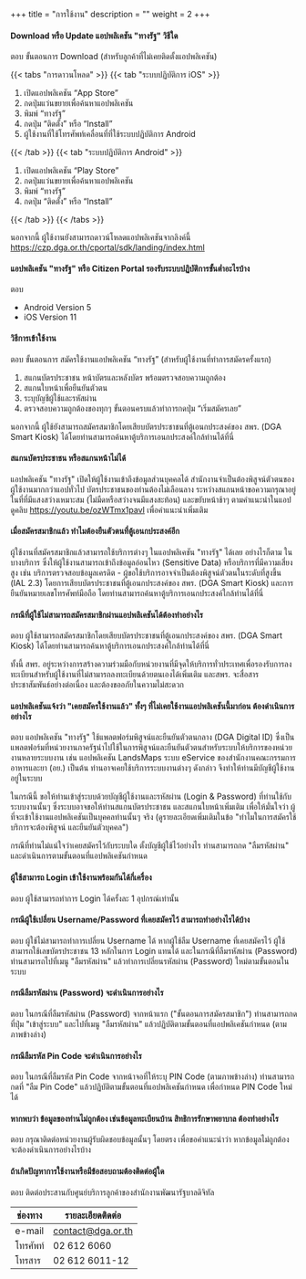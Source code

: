 +++
title = "การใช้งาน"
description = ""
weight = 2
+++

#### Download หรือ Update แอปพลิเคชัน "ทางรัฐ" วิธีใด
ตอบ ขั้นตอนการ Download (สำหรับลูกค้าที่ไม่เคยติดตั้งแอปพลิเคชัน)

{{< tabs "การดาวนโหลด" >}}
{{< tab "ระบบปฏิบัติการ iOS" >}}

1. เปิดแอปพลิเคชัน “App Store”
2. กดปุ่มแว่นขยายเพื่อค้นหาแอปพลิเคชัน
3. พิมพ์ “ทางรัฐ”
4. กดปุ่ม “ติดตั้ง” หรือ “Install”
5. ผู้ใช้งานที่ใช้โทรศัพท์เคลื่อนที่ที่ใช้ระบบปฏิบัติการ Android

{{< /tab >}}
{{< tab "ระบบปฏิบัติการ Android" >}}

1. เปิดแอปพลิเคชัน “Play Store”
2. กดปุ่มแว่นขยายเพื่อค้นหาแอปพลิเคชัน
3. พิมพ์ “ทางรัฐ”
4. กดปุ่ม “ติดตั้ง” หรือ “Install”

{{< /tab >}}
{{< /tabs >}}

นอกจากนี้ ผู้ใช้งานยังสามารถดาวน์โหลดแอปพลิเคชันจากลิงค์นี้ https://czp.dga.or.th/cportal/sdk/landing/index.html

#### แอปพลิเคชัน "ทางรัฐ" หรือ Citizen Portal รองรับระบบปฏิบัติการขั้นต่ำอะไรบ้าง
ตอบ

* Android Version 5
* iOS Version 11

#### วิธีการเข้าใช้งาน
ตอบ ขั้นตอนการ สมัครใช้งานแอปพลิเคชัน “ทางรัฐ” (สำหรับผู้ใช้งานที่ทำการสมัครครั้งแรก)

1. สแกนบัตรประชาชน หน้าบัตรและหลังบัตร พร้อมตรวจสอบความถูกต้อง
2. สแกนใบหน้าเพื่อยืนยันตัวตน
3. ระบุบัญชีผู้ใช้และรหัสผ่าน
4. ตรวจสอบความถูกต้องของทุกๆ ขั้นตอนครบแล้วทำการกดปุ่ม “เริ่มสมัครเลย”

นอกจากนี้ ผู้ใช้ยังสามารถสมัครสมาชิกโดยเสียบบัตรประชาชนที่ตู้เอนกประสงค์ของ สพร. (DGA Smart Kiosk) ได้โดยท่านสามารถค้นหาตู้บริการเอนกประสงค์ใกล้ท่านได้ที่นี่

#### สแกนบัตรประชาชน หรือสแกนหน้าไม่ได้
แอปพลิเคชัน "ทางรัฐ" เปิดให้ผู้ใช้งานเข้าถึงข้อมูลส่วนบุคคลได้ สำนักงานจำเป็นต้องพิสูจน์ตัวตนของผู้ใช้งานมากกว่าแอปทั่วไป บัตรประชาชนของท่านต้องไม่เลือนลาง ระหว่างสแกนหน้าขอความกรุณาอยู่ในที่ที่มีแสงสว่างเหมาะสม (ไม่มืดหรือสว่างจนมีแสงสะท้อน) และขยับหน้าช้าๆ ตามคำแนะนำในแอป ดูคลิบ https://youtu.be/ozWTmx1pavI เพื่อคำแนะนำเพิ่มเติม

#### เมื่อสมัครสมาชิกแล้ว ทำไมต้องยืนตัวตนที่ตู้เอนกประสงค์อีก
ผู้ใช้งานที่สมัครสมาชิกแล้วสามารถใช้บริการต่างๆ ในแอปพลิเคชัน "ทางรัฐ" ได้เลย อย่างไรก็ตาม ในบางบริการ ซึ่งให้ผู้ใช้งานสามารถเข้าถึงข้อมูลอ่อนไหว (Sensitive Data) หรือบริการที่มีความเสี่ยงสูง เช่น บริการตรวจสอบข้อมูลเครดิต - ผู้ขอใช้บริการอาจจำเป็นต้องพิสูจน์ตัวตนในระดับที่สูงขึ้น (IAL 2.3) โดยการเสียบบัตรประชาชนที่ตู้เอนกประสงค์ของ สพร. (DGA Smart Kiosk) และการยืนยันหมายเลขโทรศัพท์มือถือ โดยท่านสามารถค้นหาตู้บริการเอนกประสงค์ใกล้ท่านได้ที่นี่

#### กรณีที่ผู้ใช้ไม่สามารถสมัครสมาชิกผ่านแอปพลิเคชันได้ต้องทำอย่างไร
ตอบ     ผู้ใช้สามารถสมัครสมาชิกโดยเสียบบัตรประชาชนที่ตู้เอนกประสงค์ของ สพร. (DGA Smart Kiosk) ได้โดยท่านสามารถค้นหาตู้บริการเอนกประสงค์ใกล้ท่านได้ที่นี่

ทั้งนี้ สพร. อยู่ระหว่างการสร้างความร่วมมือกับหน่วยงานที่มีจุดให้บริการทั่วประเทศเพื่อรองรับการลงทะเบียนสำหรับผู้ใช้งานที่ไม่สามารถลงทะเบียนด้วยตนเองได้เพิ่มเติม และสพร. จะสื่อสารประชาสัมพันธ์อย่างต่อเนื่อง และต้องขออภัยในความไม่สะดวก

#### แอปพลิเคชันแจ้งว่า "เคยสมัครใช้งานแล้ว" ทั้งๆ ที่ไม่เคยใช้งานแอปพลิเคชันนี้มาก่อน ต้องดำเนินการอย่างไร
ตอบ     แอปพลิเคชัน "ทางรัฐ" ใช้แพลตฟอร์มพิสูจน์และยืนยันตัวตนกลาง (DGA Digital ID) ซึ่งเป็นแพลตฟอร์มที่หน่วยงานภาครัฐนำไปใช้ในการพิสูจน์และยืนยันตัวตนสำหรับระบบให้บริการของหน่วยงานหลายระบบงาน เช่น แอปพลิเคชัน LandsMaps ระบบ eService ของสำนักงานคณะกรรมการอาหารและยา (อย.) เป็นต้น ท่านอาจเคยใช้บริการระบบงานต่างๆ ดังกล่าว จึงทำให้ท่านมีบัญชีผู้ใช้งานอยู่ในระบบ

ในกรณีนี้ ขอให้ท่านเข้าสู่ระบบด้วยบัญชีผู้ใช้งานและรหัสผ่าน (Login & Password) ที่ท่านใช้กับระบบงานนั้นๆ ซึ่งระบบอาจขอให้ท่านสแกนบัตรประชาชน และสแกนใบหน้าเพิ่มเติม เพื่อให้มั่นใจว่า ผู้ที่จะเข้าใช้งานแอปพลิเคชันเป็นบุคคลท่านนั้นๆ จริง (ดูรายละเอียดเพิ่มเติมในข้อ "ทำไมในการสมัครใช้บริการจะต้องพิสูจน์ และยืนยันตัวบุคคล")

กรณีที่ท่านไม่แน่ใจว่าเคยสมัครไว้กับระบบใด ตั้งบัญชีผู้ใช้ไว้อย่างไร ท่านสามารถกด "ลืมรหัสผ่าน" และดำเนินการตามขั้นตอนที่แอปพลิเคชันกำหนด

#### ผู้ใช้สามารถ Login เข้าใช้งานพร้อมกันได้กี่เครื่อง 
ตอบ     ผู้ใช้สามารถทำการ Login ได้ครั้งละ 1 อุปกรณ์เท่านั้น

#### กรณีผู้ใช้เปลี่ยน Username/Password ที่เคยสมัครไว้ สามารถทำอย่างไรได้บ้าง
ตอบ     ผู้ใช้ไม่สามารถทำการเปลี่ยน Username ได้ หากผู้ใช้ลืม Username ที่เคยสมัครไว้ ผู้ใช้สามารถใช้เลขบัตรประชาชน 13 หลักในการ Login แทนได้ และในกรณีที่ลืมรหัสผ่าน (Password) ท่านสามารถไปที่เมนู "ลืมรหัสผ่าน" แล้วทำการเปลี่ยนรหัสผ่าน (Password) ใหม่ตามขั้นตอนในระบบ

#### กรณีลืมรหัสผ่าน (Password) จะดำเนินการอย่างไร
ตอบ     ในกรณีที่ลืมรหัสผ่าน (Password) จากหน้าแรก ("ขั้นตอนการสมัครสมาชิก") ท่านสามารถกดที่ปุ่ม "เข้าสู่ระบบ" และไปที่เมนู "ลืมรหัสผ่าน" แล้วปฏิบัติตามขั้นตอนที่แอปพลิเคชันกำหนด (ตามภาพข้างล่าง)

#### กรณีลืมรหัส Pin Code จะดำเนินการอย่างไร
ตอบ     ในกรณีที่ลืมรหัส Pin Code จากหน้าจอที่ให้ระบุ PIN Code (ตามภาพข้างล่าง) ท่านสามารถกดที่ "ลืม Pin Code" แล้วปฏิบัติตามขั้นตอนที่แอปพลิเคชันกำหนด เพื่อกำหนด PIN Code ใหม่ได้

#### หากพบว่า ข้อมูลของท่านไม่ถูกต้อง เช่นข้อมูลทะเบียนบ้าน สิทธิการรักษาพยาบาล ต้องทำอย่างไร
ตอบ     กรุณาติดต่อหน่วยงานผู้รับผิดชอบข้อมูลนั้นๆ โดยตรง เพื่อขอคำแนะนำว่า หากข้อมูลไม่ถูกต้อง จะต้องดำเนินการอย่างไรบ้าง

#### ถ้าเกิดปัญหาการใช้งานหรือมีข้อสอบถามต้องติดต่อผู้ใด
ตอบ     ติดต่อประสานกับศูนย์บริการลูกค้าของสำนักงานพัฒนารัฐบาลดิจิทัล

| ช่องทาง | รายละเอียดติดต่อ |
| --- | --- |
| e-mail | contact@dga.or.th |
| โทรศัพท์ | 02 612 6060 |
| โทรสาร | 02 612 6011-12 |